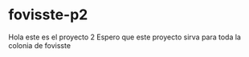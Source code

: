 # fovisste-p2
Hola este es el proyecto 2
Espero que este proyecto sirva para toda la colonia de fovisste